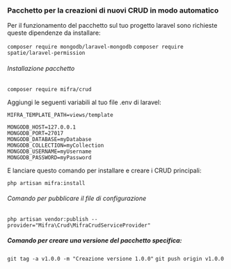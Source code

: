 ### Pacchetto per la creazioni di nuovi CRUD in modo automatico

Per il funzionamento del pacchetto sul tuo progetto laravel sono richieste queste dipendenze da installare:

`composer require mongodb/laravel-mongodb`
`composer require spatie/laravel-permission`

###### Installazione pacchetto

`composer require mifra/crud`

Aggiungi le seguenti variabili al tuo file .env di laravel:

```
MIFRA_TEMPLATE_PATH=views/template

MONGODB_HOST=127.0.0.1
MONGODB_PORT=27017
MONGODB_DATABASE=myDatabase
MONGODB_COLLECTION=myCollection
MONGODB_USERNAME=myUsername
MONGODB_PASSWORD=myPassword
```

E lanciare questo comando per installare e creare i CRUD principali:

`php artisan mifra:install`

###### Comando per pubblicare il file di configurazione

`php artisan vendor:publish --provider="Mifra\Crud\MifraCrudServiceProvider"`

##### Comando per creare una versione del pacchetto specifica:

`git tag -a v1.0.0 -m "Creazione versione 1.0.0"`
`git push origin v1.0.0`